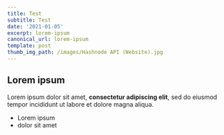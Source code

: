 ```yaml
---
title: Test
subtitle: Test
date: '2021-01-05'
excerpt: lorem-ipsum
canonical_url: lorem-ipsum
template: post
thumb_img_path: /images/Hashnode API (Website).jpg
---
```

## Lorem ipsum

Lorem ipsum dolor sit amet, **consectetur adipiscing elit**, sed do eiusmod tempor incididunt ut labore et dolore magna aliqua.

- Lorem ipsum
- dolor sit amet